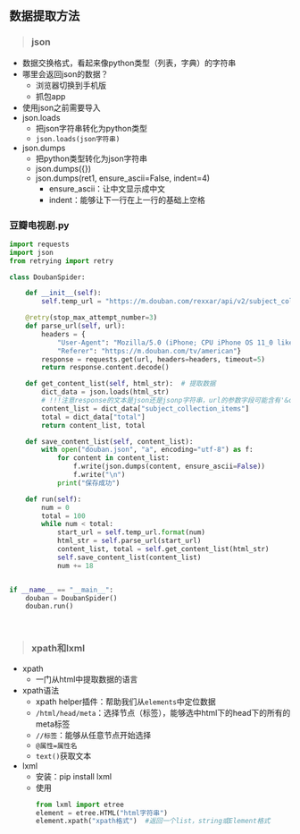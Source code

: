 ## 数据提取方法

>### json
- 数据交换格式，看起来像python类型（列表，字典）的字符串
- 哪里会返回json的数据？
  - 浏览器切换到手机版
  - 抓包app
- 使用json之前需要导入
- json.loads
  - 把json字符串转化为python类型
  - `json.loads(json字符串)`
- json.dumps
  - 把python类型转化为json字符串
  - json.dumps({})
  - json.dumps(ret1, ensure_ascii=False, indent=4)
    - ensure_ascii：让中文显示成中文
    - indent：能够让下一行在上一行的基础上空格

### 豆瓣电视剧.py
```python
import requests
import json
from retrying import retry

class DoubanSpider:

    def __init__(self):
        self.temp_url = "https://m.douban.com/rexxar/api/v2/subject_collection/tv_american/items?os=ios&for_mobile=1&start={}&count=18&loc_id=108288&_=0"

    @retry(stop_max_attempt_number=3)
    def parse_url(self, url):
        headers = {
            "User-Agent": "Mozilla/5.0 (iPhone; CPU iPhone OS 11_0 like Mac OS X) AppleWebKit/604.1.38 (KHTML, like Gecko) Version/11.0 Mobile/15A372 Safari/604.1",
            "Referer": "https://m.douban.com/tv/american"}
        response = requests.get(url, headers=headers, timeout=5)
        return response.content.decode()

    def get_content_list(self, html_str):  # 提取数据
        dict_data = json.loads(html_str)
        # !!!注意response的文本是json还是jsonp字符串，url的参数字段可能含有'&callback=jsonp'，返回的是jsonp字符串!!!
        content_list = dict_data["subject_collection_items"]
        total = dict_data["total"]
        return content_list, total

    def save_content_list(self, content_list):
        with open("douban.json", "a", encoding="utf-8") as f:
            for content in content_list:
                f.write(json.dumps(content, ensure_ascii=False))
                f.write("\n")
            print("保存成功")

    def run(self):
        num = 0
        total = 100
        while num < total:
            start_url = self.temp_url.format(num)
            html_str = self.parse_url(start_url)
            content_list, total = self.get_content_list(html_str)
            self.save_content_list(content_list)
            num += 18


if __name__ == "__main__":
    douban = DoubanSpider()
    douban.run()
```

<br/>

>### xpath和lxml
- xpath
  - 一门从html中提取数据的语言
- xpath语法
  - xpath helper插件：帮助我们从`elements`中定位数据
  - `/html/head/meta`：选择节点（标签），能够选中html下的head下的所有的meta标签
  - `//标签`：能够从任意节点开始选择
  - `@属性=属性名`
  - `text()`获取文本
- lxml
  - 安装：pip install lxml
  - 使用
    ```python
    from lxml import etree
    element = etree.HTML("html字符串")
    element.xpath("xpath格式")  #返回一个list，string或Element格式
    ```